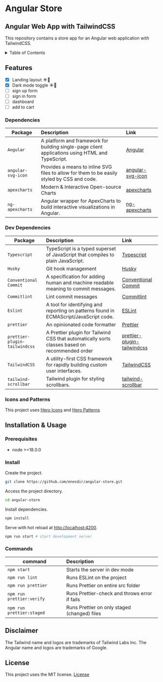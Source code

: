 # Angular Store

## Angular Web App with TailwindCSS

This repository contains a store app for an Angular web application with TailwindCSS.

<details>
<summary>Table of Contents</summary>

- [Angular Store](#angular-store)
  - [Angular Web App with TailwindCSS](#angular-web-app-with-tailwindcss)
  - [Features](#features)
    - [Dependencies](#dependencies)
    - [Dev Dependencies](#dev-dependencies)
    - [Icons and Patterns](#icons-and-patterns)
  - [Installation \& Usage](#installation--usage)
    - [Prerequisites](#prerequisites)
    - [Install](#install)
    - [Commands](#commands)
  - [Disclaimer](#disclaimer)
  - [License](#license)

</details>

## Features

- [x] Landing layout ☀️🌙
- [x] Dark mode toggle ☀️🌙
- [ ] sign up form
- [ ] sign in form
- [ ] dashboard
- [ ] add to cart

### Dependencies

| Package            | Description                                                                                                | Link                                            |
| ------------------ | :--------------------------------------------------------------------------------------------------------- | :---------------------------------------------- |
| `Angular`          | A platform and framework for building single-page client applications using HTML and TypeScript.           | [Angular][Angular-url]                          |
| `angular-svg-icon` | Provides a means to inline SVG files to allow for them to be easily styled by CSS and code.                | [angular-svg-icon][angular-svg-icon-url]        |
| `apexcharts`       | Modern & Interactive Open-source Charts                                                                    | [apexcharts][apexcharts-url]                    |
| `ng-apexcharts`    | Angular wrapper for ApexCharts to build interactive visualizations in Angular.                             | [ng-apexcharts][ng-apexcharts-url]              |

### Dev Dependencies

| Package                       | Description                                                                                     | Link                                            |
| ----------------------------- | :-------------------------------------------------------------------------------------------    | :---------------------------------------------- |
| `Typescript`                  | TypeScript is a typed superset of JavaScript that compiles to plain JavaScript.                 | [Typescript][TS-url]                            |
| `Husky`                       | Git hook management                                                                             | [Husky][Husky-url]                              |
| `Conventional Commit`         | A specification for adding human and machine readable meaning to commit messages.               | [Conventional Commit][Conventional-Commit-url]  |
| `Commitlint`                  | Lint commit messages                                                                            | [Commitlint][Commitlint-url]                    |
| `Eslint`                      | A tool for identifying and reporting on patterns found in ECMAScript/JavaScript code.           | [ESLint][ESLint-url]                            |
| `prettier`                    | An opinionated code formatter                                                                   | [Prettier][Prettier-url]                        |
| `prettier-plugin-tailwindcss` | A Prettier plugin for Tailwind CSS that automatically sorts classes based on recommended order  | [prettier-plugin-tailwindcss][Prettier-Plugin-TailwindCSS-url]         |
| `TailwindCSS`                 | A utility-first CSS framework for rapidly building custom user interfaces.                      | [TailwindCSS][Tailwind-url]                     |
| `tailwind-scrollbar`          | Tailwind plugin for styling scrollbars.                                                         | [tailwind-scrollbar][Tailwind-Scrollbar-url]    |

### Icons and Patterns

This project uses [Hero Icons][Hero-url] and [Hero Patterns](https://heropatterns.com/)

## Installation & Usage

### Prerequisites

- node >=18.0.0

### Install

Create the project.

```bash
git clone https://github.com/enesdir/angular-store.git
```

Access the project directory.

```bash
cd angular-store
```

Install dependencies.

```bash
npm install
```

Serve with hot reload at <http://localhost:4200>.

```bash
npm run start # start development server
```

### Commands

| command                   | Description                                 |
| ------------------------- | :------------------------------------------ |
| `npm start`               | Starts the server in dev mode               |
| `npm run lint`            | Runs ESLint on the project                  |
| `npm run prettier`        | Runs Prettier on entire src folder          |
| `npm run prettier:verify` | Runs Prettier-check and throws error if fails |
| `npm run prettier:staged` | Runs Prettier on only staged (changed) files  |

## Disclaimer

The Tailwind name and logos are trademarks of Tailwind Labs Inc.
The Angular name and logos are trademarks of Google.

## License

This project uses the MIT license. [License](https://github.com/enesdir/angular-store/blob/master/LICENSE.md)

<!-- MARKDOWN LINKS & IMAGES -->

[Angular-url]: https://angular.dev/
[angular-svg-icon-url]: https://www.npmjs.com/package/angular-svg-icon
[apexcharts-url]:https://www.npmjs.com/package/apexcharts
[ng-apexcharts-url]:https://www.npmjs.com/package/ng-apexcharts
[TS-url]: https://www.typescriptlang.org/
[Husky-url]: https://typicode.github.io/husky/
[Conventional-Commit-url]: https://www.conventionalcommits.org/
[Commitlint-url]: https://commitlint.js.org/#/
[ESLint-url]: https://eslint.org/
[Prettier-url]: https://prettier.io/
[Prettier-Plugin-TailwindCSS-url]: https://www.npmjs.com/package/prettier-plugin-tailwindcss
[Tailwind-Scrollbar-url]: https://www.npmjs.com/package/tailwind-scrollbar
[Tailwind-url]: https://tailwindcss.com/
[Hero-url]: https://heroicons.com/
